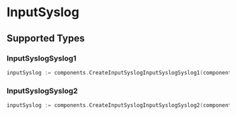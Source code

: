 # InputSyslog


## Supported Types

### InputSyslogSyslog1

```go
inputSyslog := components.CreateInputSyslogInputSyslogSyslog1(components.InputSyslogSyslog1{/* values here */})
```

### InputSyslogSyslog2

```go
inputSyslog := components.CreateInputSyslogInputSyslogSyslog2(components.InputSyslogSyslog2{/* values here */})
```

